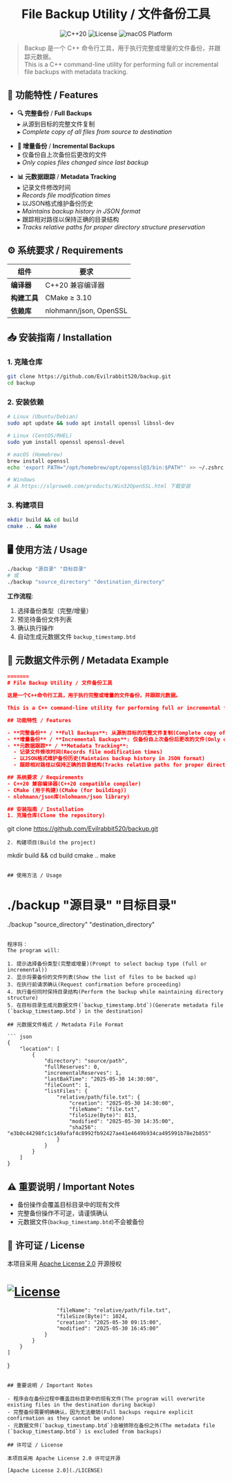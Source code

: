 <h1 align="center">File Backup Utility / 文件备份工具</h1>

<p align="center">
  <img src="https://img.shields.io/badge/C++-20-blue.svg?style=flat-square" alt="C++20">
  <img src="https://img.shields.io/badge/License-Apache%202.0-green.svg?style=flat-square" alt="License">
  <img src="https://img.shields.io/badge/Platform-macOS-lightgrey.svg?style=flat-square" alt="macOS Platform">
</p>

> Backup 是一个 C++ 命令行工具，用于执行完整或增量的文件备份，并跟踪元数据。  
> This is a C++ command-line utility for performing full or incremental file backups with metadata tracking.

## 🚀 功能特性 / Features

- **🔍 完整备份** / **Full Backups**  
  ▸ 从源到目标的完整文件复制  
  ▸ *Complete copy of all files from source to destination*

- **🔄 增量备份** / **Incremental Backups**  
  ▸ 仅备份自上次备份后更改的文件  
  ▸ *Only copies files changed since last backup*

- **📊 元数据跟踪** / **Metadata Tracking**  
  ▸ 记录文件修改时间  
  ▸ *Records file modification times*  
  ▸ 以JSON格式维护备份历史  
  ▸ *Maintains backup history in JSON format*  
  ▸ 跟踪相对路径以保持正确的目录结构  
  ▸ *Tracks relative paths for proper directory structure preservation*

## ⚙️ 系统要求 / Requirements

| 组件 | 要求 |
|------|------|
| **编译器** | C++20 兼容编译器 |
| **构建工具** | CMake ≥ 3.10 |
| **依赖库** | nlohmann/json, OpenSSL |

## 📥 安装指南 / Installation

### 1. 克隆仓库
```bash
git clone https://github.com/Evilrabbit520/backup.git
cd backup
```

### 2. 安装依赖
```bash
# Linux (Ubuntu/Debian)
sudo apt update && sudo apt install openssl libssl-dev

# Linux (CentOS/RHEL)
sudo yum install openssl openssl-devel

# macOS (Homebrew)
brew install openssl
echo 'export PATH="/opt/homebrew/opt/openssl@3/bin:$PATH"' >> ~/.zshrc

# Windows
# 从 https://slproweb.com/products/Win32OpenSSL.html 下载安装
```

### 3. 构建项目
```bash
mkdir build && cd build
cmake .. && make
```

## 🖥️ 使用方法 / Usage

```bash
./backup "源目录" "目标目录"
# 或
./backup "source_directory" "destination_directory"
```

**工作流程**:
1. 选择备份类型（完整/增量）
2. 预览待备份文件列表
3. 确认执行操作
4. 自动生成元数据文件 `backup_timestamp.btd`

## 📂 元数据文件示例 / Metadata Example

```json
=======
# File Backup Utility / 文件备份工具

这是一个C++命令行工具，用于执行完整或增量的文件备份，并跟踪元数据。

This is a C++ command-line utility for performing full or incremental file backups with metadata tracking.

## 功能特性 / Features

- **完整备份** / **Full Backups**: 从源到目标的完整文件复制(Complete copy of all files from source to destination)
- **增量备份** / **Incremental Backups**: 仅备份自上次备份后更改的文件(Only copies files changed since last backup)
- **元数据跟踪** / **Metadata Tracking**: 
  - 记录文件修改时间(Records file modification times)
  - 以JSON格式维护备份历史(Maintains backup history in JSON format)
  - 跟踪相对路径以保持正确的目录结构(Tracks relative paths for proper directory structure preservation)

## 系统要求 / Requirements
- C++20 兼容编译器(C++20 compatible compiler)
- CMake (用于构建)(CMake (for building))
- nlohmann/json库(nlohmann/json library)

## 安装指南 / Installation
1. 克隆仓库(Clone the repository)

   ```
   git clone https://github.com/Evilrabbit520/backup.git
   ```
2. 构建项目(Build the project)

   ```
   mkdir build && cd build
   cmake ..
   make
   ```

## 使用方法 / Usage

```
# ./backup "源目录" "目标目录"
./backup "source_directory" "destination_directory"
```

程序将：
The program will:

1. 提示选择备份类型(完整或增量)(Prompt to select backup type (full or incremental))
2. 显示将要备份的文件列表(Show the list of files to be backed up)
3. 在执行前请求确认(Request confirmation before proceeding)
4. 执行备份同时保持目录结构(Perform the backup while maintaining directory structure)
5. 在目标目录生成元数据文件(`backup_timestamp.btd`)(Generate metadata file (`backup_timestamp.btd`) in the destination)

## 元数据文件格式 / Metadata File Format

``` json
{
    "location": [
        {
            "directory": "source/path",
            "fullReserves": 0,
            "incrementalReserves": 1,
            "lastBakTime": "2025-05-30 14:30:00",
            "fileCount": 1,
            "listFiles": {
                "relative/path/file.txt": {
                    "creation": "2025-05-30 14:30:00",
                    "fileName": "file.txt",
                    "fileSize(Byte)": 813,
                    "modified": "2025-05-30 14:35:00",
                    "sha256": "e3b0c44298fc1c149afaf4c8992fb92427ae41e4649b934ca495991b78e2b855"
                }
            }
        }
    ]
}
```

## ⚠️ 重要说明 / Important Notes

- 备份操作会覆盖目标目录中的现有文件
- 完整备份操作不可逆，请谨慎确认
- 元数据文件(`backup_timestamp.btd`)不会被备份

## 📜 许可证 / License

本项目采用 [Apache License 2.0](./LICENSE) 开源授权  

[![License](https://img.shields.io/badge/License-Apache%202.0-blue.svg)](https://opensource.org/licenses/Apache-2.0)
=======
                    "fileName": "relative/path/file.txt",
                    "fileSize(Byte)": 1024,
                    "creation": "2025-05-30 09:15:00",
                    "modified": "2025-05-30 16:45:00"
                }
            }
        }
    ]
}
```

## 重要说明 / Important Notes

- 程序会在备份过程中覆盖目标目录中的现有文件(The program will overwrite existing files in the destination during backup)
- 完整备份需要明确确认，因为无法撤销(Full backups require explicit confirmation as they cannot be undone)
- 元数据文件(`backup_timestamp.btd`)会被排除在备份之外(The metadata file (`backup_timestamp.btd`) is excluded from backups)

## 许可证 / License

本项目采用 Apache License 2.0 许可证开源  

[Apache License 2.0](./LICENSE)


